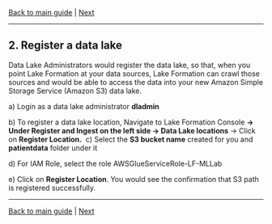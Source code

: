 [Back to main guide](../README.md) | [Next](activity3.md)
___

## 2. Register a data lake

Data Lake Administrators would register the data lake, so that, when you point Lake Formation at your data sources, Lake Formation can crawl those sources and would be able to access the data into your new Amazon Simple Storage Service (Amazon S3) data lake.

a) Login as a data lake administrator **dladmin**

b) To register a data lake location, Navigate to Lake Formation Console **→ Under Register and Ingest on the left side → Data Lake locations** → Click on **Register Location.** 
<img>
c) Select the **S3 bucket name** created for you and **patientdata** folder under it
<img>

d) For IAM Role, select the role AWSGlueServiceRole-LF-MLLab
<img>

e) Click on **Register Location**. You would see the confirmation that S3 path is registered successfully.
<img>

___

[Back to main guide](../README.md) | [Next](activity3.md)
